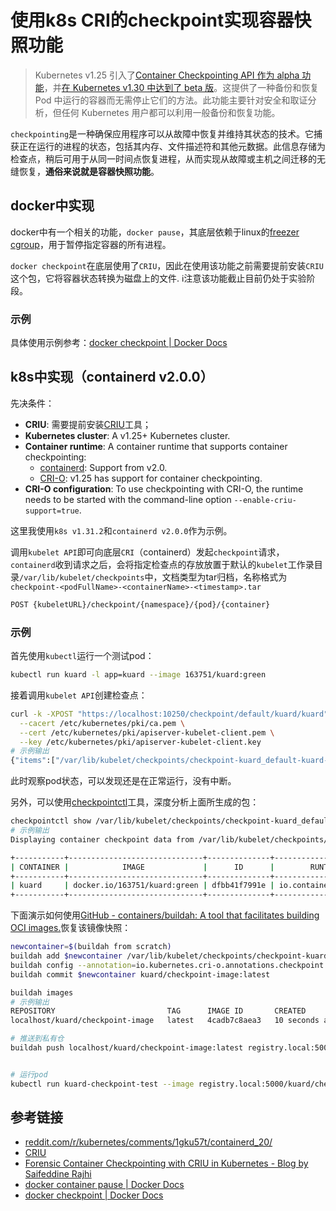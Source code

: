 # 使用k8s CRI的checkpoint实现容器快照功能

> Kubernetes v1.25 引入了[Container Checkpointing API 作为 alpha 功能](https://kubernetes.io/docs/reference/node/kubelet-checkpoint-api/)，并[在 Kubernetes v1.30 中达到了 beta 版](https://kubernetes.io/docs/reference/node/kubelet-checkpoint-api/)。这提供了一种备份和恢复 Pod 中运行的容器而无需停止它们的方法。此功能主要针对安全和取证分析，但任何 Kubernetes 用户都可以利用一般备份和恢复功能。

`checkpointing`是一种确保应用程序可以从故障中恢复并维持其状态的技术。它捕获正在运行的进程的状态，包括其内存、文件描述符和其他元数据。此信息存储为检查点，稍后可用于从同一时间点恢复进程，从而实现从故障或主机之间迁移的无缝恢复，**通俗来说就是容器快照功能**。
<!--more-->
## docker中实现
docker中有一个相关的功能，`docker pause`，其底层依赖于linux的[freezer cgroup](https://www.kernel.org/doc/Documentation/cgroup-v1/freezer-subsystem.txt)，用于暂停指定容器的所有进程。

`docker checkpoint`在底层使用了`CRIU`，因此在使用该功能之前需要提前安装`CRIU`这个包，它将容器状态转换为磁盘上的文件.
ℹ️注意该功能截止目前仍处于实验阶段。
### 示例
具体使用示例参考：[docker checkpoint | Docker Docs](https://docs.docker.com/reference/cli/docker/checkpoint/)
## k8s中实现（containerd v2.0.0）
先决条件：
- **CRIU**: 需要提前安装[CRIU](https://criu.org/Main_Page)工具；
- **Kubernetes cluster**: A v1.25+ Kubernetes cluster.  
- **Container runtime**: A container runtime that supports container checkpointing:  
    - [containerd](https://containerd.io/): Support from v2.0.  
    - [CRI-O](https://cri-o.io/): v1.25 has support for container checkpointing.  
- **CRI-O configuration**: To use checkpointing with CRI-O, the runtime needs to be started with the command-line option `--enable-criu-support=true`. 

这里我使用`k8s v1.31.2`和`containerd v2.0.0`作为示例。

调用`kubelet API`即可向底层`CRI`（containerd）发起`checkpoint`请求，`containerd`收到请求之后，会将指定检查点的存放放置于默认的`kubelet`工作录目录`/var/lib/kubelet/checkpoints`中，文档类型为tar归档，名称格式为`checkpoint-<podFullName>-<containerName>-<timestamp>.tar`
```bash
POST {kubeletURL}/checkpoint/{namespace}/{pod}/{container}
```
### 示例
首先使用`kubectl`运行一个测试pod：
```bash
kubectl run kuard -l app=kuard --image 163751/kuard:green
```
接着调用`kubelet API`创建检查点：
```bash
curl -k -XPOST "https://localhost:10250/checkpoint/default/kuard/kuard" \
  --cacert /etc/kubernetes/pki/ca.pem \
  --cert /etc/kubernetes/pki/apiserver-kubelet-client.pem \
  --key /etc/kubernetes/pki/apiserver-kubelet-client.key
# 示例输出
{"items":["/var/lib/kubelet/checkpoints/checkpoint-kuard_default-kuard-2024-11-07T11:14:12+08:00.tar"]}
```
此时观察pod状态，可以发现还是在正常运行，没有中断。

另外，可以使用[checkpointctl](https://github.com/checkpoint-restore/checkpointctl)工具，深度分析上面所生成的包：
```bash
checkpointctl show /var/lib/kubelet/checkpoints/checkpoint-kuard_default-kuard-2024-11-07T11:14:12+08:00.tar
# 示例输出
Displaying container checkpoint data from /var/lib/kubelet/checkpoints/checkpoint-kuard_default-kuard-2024-11-07T11:14:12+08:00.tar

+-----------+------------------------------+--------------+-----------------------+----------------------+------------+------------+-------------------+
| CONTAINER |            IMAGE             |      ID      |        RUNTIME        |       CREATED        |   ENGINE   | CHKPT SIZE | ROOT FS DIFF SIZE |
+-----------+------------------------------+--------------+-----------------------+----------------------+------------+------------+-------------------+
| kuard     | docker.io/163751/kuard:green | dfbb41f7991e | io.containerd.runc.v2 | 2024-11-07T01:59:26Z | containerd | 1.4 MiB    | 202 B             |
+-----------+------------------------------+--------------+-----------------------+----------------------+------------+------------+-------------------+
```
下面演示如何使用[GitHub - containers/buildah: A tool that facilitates building OCI images.](https://github.com/containers/buildah)恢复该镜像快照：
```bash
newcontainer=$(buildah from scratch)
buildah add $newcontainer /var/lib/kubelet/checkpoints/checkpoint-kuard_default-kuard-2024-11-07T11:14:12+08:00.tar /
buildah config --annotation=io.kubernetes.cri-o.annotations.checkpoint.name=kuard $newcontainer
buildah commit $newcontainer kuard/checkpoint-image:latest

buildah images
# 示例输出
REPOSITORY                         TAG      IMAGE ID       CREATED          SIZE
localhost/kuard/checkpoint-image   latest   4cadb7c8aea3   10 seconds ago   1.47 MB

# 推送到私有仓
buildah push localhost/kuard/checkpoint-image:latest registry.local:5000/kuard/checkpoint-image:latest


# 运行pod
kubectl run kuard-checkpoint-test --image registry.local:5000/kuard/checkpoint-image:latest
```
## 参考链接
- [reddit.com/r/kubernetes/comments/1gku57t/containerd\_20/](https://www.reddit.com/r/kubernetes/comments/1gku57t/containerd_20/)
- [CRIU](https://criu.org/Main_Page)
- [Forensic Container Checkpointing with CRIU in Kubernetes - Blog by Saifeddine Rajhi](https://seifrajhi.github.io/blog/k8s-criu-container-checkpointing/)
- [docker container pause | Docker Docs](https://docs.docker.com/reference/cli/docker/container/pause/)
- [docker checkpoint | Docker Docs](https://docs.docker.com/reference/cli/docker/checkpoint/)
